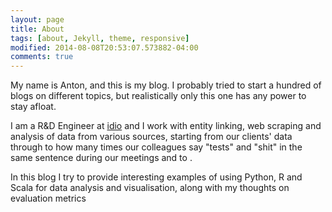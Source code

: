 ```yaml
---
layout: page
title: About
tags: [about, Jekyll, theme, responsive]
modified: 2014-08-08T20:53:07.573882-04:00
comments: true
---
```


My name is Anton, and this is my blog. I probably tried to start a hundred of blogs on different topics, but realistically only this one has any power to stay afloat. 

I am a R&D Engineer at [idio](http://idioplatform.com) and I work with entity linking, web scraping and analysis of data from various sources, starting from our clients' data through to how many times our colleagues say "tests" and "shit" in the same sentence during our meetings and to .

In this blog I try to provide interesting examples of using Python, R and Scala for data analysis and visualisation, along with my thoughts on evaluation metrics 